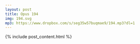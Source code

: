 ```yaml
---
layout: post
title: Opus 194
img: 194.svg
mp3: https://www.dropbox.com/s/seg35w57buqmae9/194.mp3?dl=1
---
```


{% include post_content.html %}
